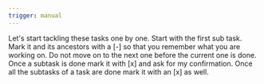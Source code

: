 ```yaml
---
trigger: manual
---
```


Let's start tackling these tasks one by one.
Start with the first sub task. Mark it and its ancestors with a [-] so that you remember what you are working on.
Do not move on to the next one before the current one is done.
Once a subtask is done mark it with [x] and ask for my confirmation.
Once all the subtasks of a task are done mark it with an [x] as well.
